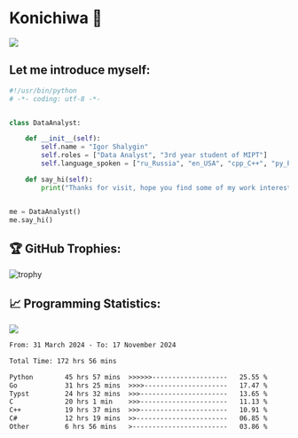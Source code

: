 # Konichiwa 👋
![](https://komarev.com/ghpvc/?username=IgorFandre&color=brightgreen)

## Let me introduce myself:
```py
#!/usr/bin/python
# -*- coding: utf-8 -*-


class DataAnalyst:

    def __init__(self):
        self.name = "Igor Shalygin"
        self.roles = ["Data Analyst", "3rd year student of MIPT"]
        self.language_spoken = ["ru_Russia", "en_USA", "cpp_C++", "py_Python", "go_Golang"]

    def say_hi(self):
        print("Thanks for visit, hope you find some of my work interesting.")


me = DataAnalyst()
me.say_hi()
```

## 🏆 GitHub Trophies:
![trophy](https://github-profile-trophy.vercel.app/?username=IgorFandre&title=MultiLanguage,Repositories,Commits,Experience,PullRequest,Reviews)

## 📈 Programming Statistics:

![](https://github-profile-summary-cards.vercel.app/api/cards/profile-details?username=IgorFandre&theme=solarized_dark)

<!--START_SECTION:waka-->

```txt
From: 31 March 2024 - To: 17 November 2024

Total Time: 172 hrs 56 mins

Python        45 hrs 57 mins  >>>>>>-------------------   25.55 %
Go            31 hrs 25 mins  >>>>---------------------   17.47 %
Typst         24 hrs 32 mins  >>>----------------------   13.65 %
C             20 hrs 1 min    >>>----------------------   11.13 %
C++           19 hrs 37 mins  >>>----------------------   10.91 %
C#            12 hrs 19 mins  >>-----------------------   06.85 %
Other         6 hrs 56 mins   >------------------------   03.86 %
```

<!--END_SECTION:waka-->

